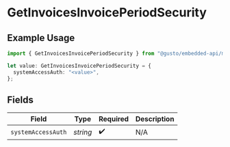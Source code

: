 # GetInvoicesInvoicePeriodSecurity

## Example Usage

```typescript
import { GetInvoicesInvoicePeriodSecurity } from "@gusto/embedded-api/models/operations/getinvoicesinvoiceperiod.js";

let value: GetInvoicesInvoicePeriodSecurity = {
  systemAccessAuth: "<value>",
};
```

## Fields

| Field              | Type               | Required           | Description        |
| ------------------ | ------------------ | ------------------ | ------------------ |
| `systemAccessAuth` | *string*           | :heavy_check_mark: | N/A                |
